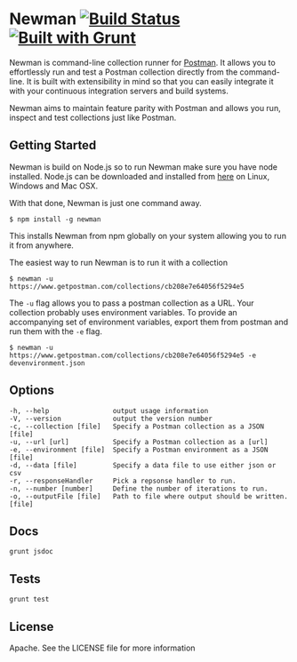 Newman [![Build Status](https://travis-ci.org/a85/Newman.svg?branch=master)](https://travis-ci.org/a85/Newman) [![Built with Grunt](https://cdn.gruntjs.com/builtwith.png)](http://gruntjs.com/)
======

Newman is command-line collection runner for [Postman](http://getpostman.com). It allows you to effortlessly run and test a Postman collection directly from the command-line. It is built with extensibility in mind so that you can easily integrate it with your continuous integration servers and build systems.

Newman aims to maintain feature parity with Postman and allows you run, inspect and test collections just like Postman.

## Getting Started
Newman is build on Node.js so to run Newman make sure you have node installed. Node.js can be downloaded and installed from [here](http://nodejs.org/download/) on Linux, Windows and Mac OSX.

With that done, Newman is just one command away. 
```
$ npm install -g newman
```
This installs Newman from npm globally on your system allowing you to run it from anywhere.

The easiest way to run Newman is to run it with a collection
```
$ newman -u https://www.getpostman.com/collections/cb208e7e64056f5294e5
```
The `-u` flag allows you to pass a postman collection as a URL. Your collection probably uses environment variables. To provide an accompanying set of environment variables, export them from postman and run them with the `-e` flag.
```
$ newman -u https://www.getpostman.com/collections/cb208e7e64056f5294e5 -e devenvironment.json
```

## Options

```
-h, --help                output usage information
-V, --version             output the version number
-c, --collection [file]   Specify a Postman collection as a JSON [file]
-u, --url [url]           Specify a Postman collection as a [url]
-e, --environment [file]  Specify a Postman environment as a JSON [file]
-d, --data [file]         Specify a data file to use either json or csv
-r, --responseHandler     Pick a repsonse handler to run.
-n, --number [number]     Define the number of iterations to run.
-o, --outputFile [file]   Path to file where output should be written. [file]
```

## Docs
	grunt jsdoc

## Tests
	grunt test

## License
Apache. See the LICENSE file for more information
